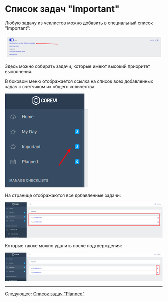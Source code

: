 # Список задач "Important"

Любую задачу из чеклистов можно добавить в специальный список "Important":

![](images/001.png)

Здесь можно собирать задачи, которые имеют высокий приоритет выполнения.

В боковом меню отображается ссылка на список всех добавленных задач с счетчиком их общего количества:

![](images/002.png)

На странице отображаются все добавленные задачи:

![](images/003.png)

Которые также можно удалить после подтверждения:

![](images/004.png)

---

Следующее: [Список задач "Planned"](../15-planned-tasks/README.md)
